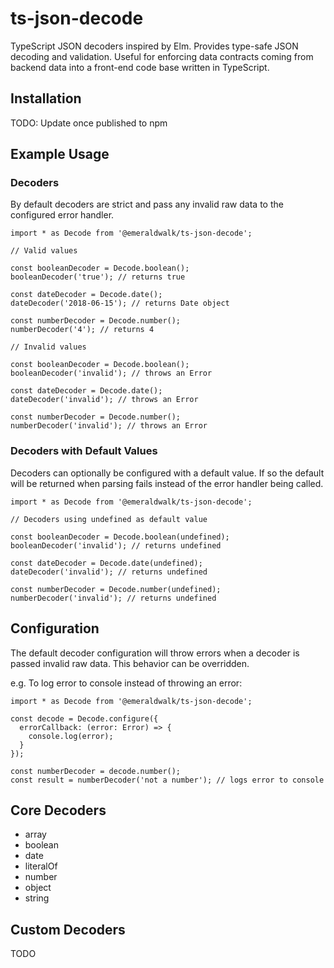 # ts-json-decode
TypeScript JSON decoders inspired by Elm. Provides type-safe JSON decoding and validation. Useful for enforcing data contracts coming from backend data into a front-end code base written in TypeScript.

## Installation
TODO: Update once published to npm

## Example Usage
### Decoders
By default decoders are strict and pass any invalid raw data to the configured error handler.
```
import * as Decode from '@emeraldwalk/ts-json-decode';

// Valid values

const booleanDecoder = Decode.boolean();
booleanDecoder('true'); // returns true

const dateDecoder = Decode.date();
dateDecoder('2018-06-15'); // returns Date object

const numberDecoder = Decode.number();
numberDecoder('4'); // returns 4

// Invalid values

const booleanDecoder = Decode.boolean();
booleanDecoder('invalid'); // throws an Error

const dateDecoder = Decode.date();
dateDecoder('invalid'); // throws an Error

const numberDecoder = Decode.number();
numberDecoder('invalid'); // throws an Error
```

### Decoders with Default Values
Decoders can optionally be configured with a default value. If so the default will be returned when parsing fails instead of the error handler being called.
```
import * as Decode from '@emeraldwalk/ts-json-decode';

// Decoders using undefined as default value

const booleanDecoder = Decode.boolean(undefined);
booleanDecoder('invalid'); // returns undefined

const dateDecoder = Decode.date(undefined);
dateDecoder('invalid'); // returns undefined

const numberDecoder = Decode.number(undefined);
numberDecoder('invalid'); // returns undefined
```

## Configuration
The default decoder configuration will throw errors when a decoder is passed invalid raw data. This behavior can be overridden.

e.g. To log error to console instead of throwing an error:
```
import * as Decode from '@emeraldwalk/ts-json-decode';

const decode = Decode.configure({
  errorCallback: (error: Error) => {
    console.log(error);
  }
});

const numberDecoder = decode.number();
const result = numberDecoder('not a number'); // logs error to console
```

## Core Decoders
* array
* boolean
* date
* literalOf
* number
* object
* string

## Custom Decoders
TODO